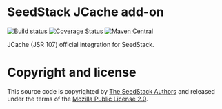 # SeedStack JCache add-on

[![Build status](https://travis-ci.org/seedstack/jcache-addon.svg?branch=master)](https://travis-ci.org/seedstack/jcache-addon) [![Coverage Status](https://coveralls.io/repos/seedstack/jcache-addon/badge.svg?branch=master)](https://coveralls.io/r/seedstack/jcache-addon?branch=master) [![Maven Central](https://maven-badges.herokuapp.com/maven-central/org.seedstack.addons.jcache/jcache/badge.svg?style=flat)](https://maven-badges.herokuapp.com/maven-central/org.seedstack.addons.jcache/jcache)

JCache (JSR 107) official integration for SeedStack.

# Copyright and license

This source code is copyrighted by [The SeedStack Authors](https://github.com/seedstack/seedstack/blob/master/AUTHORS) and
released under the terms of the [Mozilla Public License 2.0](https://www.mozilla.org/MPL/2.0/). 
